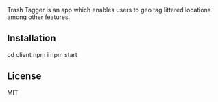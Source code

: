 Trash Tagger is an app which enables users to geo tag littered locations among other features.

## Installation

cd client
npm i
npm start

## License
MIT
